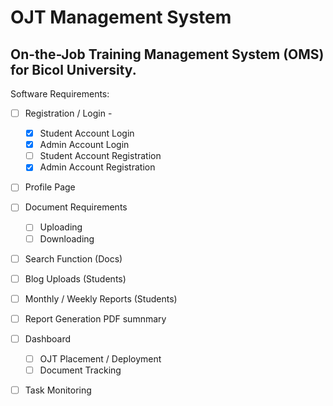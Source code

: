 # **OJT Management System**
On-the-Job Training Management System (OMS) for Bicol University.
---

Software Requirements:
- [ ] Registration / Login - 
    + [x] Student Account Login
    + [x] Admin Account Login
    + [ ] Student Account Registration
    + [x] Admin Account Registration
- [ ] Profile Page
- [ ] Document Requirements
    + [ ] Uploading
    + [ ] Downloading
- [ ] Search Function (Docs)
- [ ] Blog Uploads (Students)
- [ ] Monthly / Weekly Reports (Students)
- [ ] Report Generation PDF sumnmary
- [ ] Dashboard
    + [ ] OJT Placement / Deployment
    + [ ] Document Tracking
- [ ] Task Monitoring

